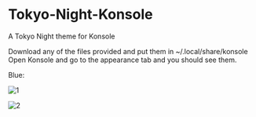 # Tokyo-Night-Konsole
A Tokyo Night theme for Konsole

Download any of the files provided and put them in ~/.local/share/konsole
Open Konsole and go to the appearance tab and you should see them.


Blue:

![1](https://github.com/boooooooaq/Tokyo-Night-Konsole/assets/81100100/afc8f087-d93f-42a7-a6aa-cecf9941784d)




![2](https://github.com/boooooooaq/Tokyo-Night-Konsole/assets/81100100/5639bbb9-80f5-4197-af0b-b7c1e802b9ef)
